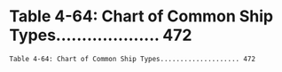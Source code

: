 # Table 4-64: Chart of Common Ship Types.................... 472

```
Table 4-64: Chart of Common Ship Types.................... 472
```
